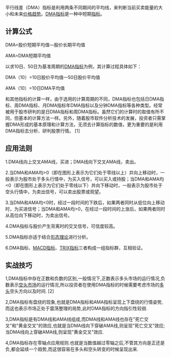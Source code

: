 平行线差（DMA）指标是利用两条不同期间的平均线，来判断当前买卖能量的大小和未来[价格](https://baike.baidu.com/item/%E4%BB%B7%E6%A0%BC/3385717?fromModule=lemma_inlink)[趋势](https://baike.baidu.com/item/%E8%B6%8B%E5%8A%BF/3695041?fromModule=lemma_inlink)。[DMA指标](https://baike.baidu.com/item/DMA%E6%8C%87%E6%A0%87/8307811?fromModule=lemma_inlink)是一种中短期[指标](https://baike.baidu.com/item/%E6%8C%87%E6%A0%87/10573711?fromModule=lemma_inlink)。

## 计算公式



DMA=股价短期平均值—股价长期平均值

AMA=DMA短期平均值

以求10日、50日为基准周期的[DMA指标](https://baike.baidu.com/item/DMA%E6%8C%87%E6%A0%87/8307811?fromModule=lemma_inlink)为例，其计算过程具体如下：

DMA（10）=10日股价平均值—50日股价平均值

AMA（10）=10日DMA平均值

和其他指标的计算一样，由于选用的计算周期的不同，DMA指标也包括日DMA指标、周DMA指标、月DMA指标年DMA指标以及分钟DMA指标等各种类型。经常被用于股市研判的是日DMA指标和周DMA指标。虽然它们的计算时的取值有所不同，但基本的计算方法一样。另外，随着股市软件分析技术的发展，投资者只需掌握DMA形成的基本原理和计算方法，无须去计算指标的数值，更为重要的是利用DMA指标去分析、研判股票行情。 [1] 

## 应用法则



1.DMA线向上交叉AMA线，买进；DMA线向下交叉AMA线，卖出。

2.当DMA和AMA均>0（即在图形上表示为它们处于零线以上）并向上移动时，一般表示为股市处于多头行情中，为买入信号，可以买入或持股；当DMA和AMA均<0（即在图形上表示为它们处于零线以下）并向下移动时，一般表示为股市处于空头行情中，为卖出信号，可以卖出股票或观望。

3.当DMA和AMA均<0时，经过一段时间的下跌后，如果两者同时从低位向上移动时，为买进信号；当DMA和AMA均>0，在经过一段时间的上涨后，如果两者同时从高位向下移动时，为卖出信号。

4.DMA指标与股价产生背离时的交叉信号，可信度较高。

5.DMA指标亦适于结合[形态理论](https://baike.baidu.com/item/%E5%BD%A2%E6%80%81%E7%90%86%E8%AE%BA?fromModule=lemma_inlink)进行分析。

6.DMA指标、[MACD指标](https://baike.baidu.com/item/MACD%E6%8C%87%E6%A0%87/6271283?fromModule=lemma_inlink)、[TRIX指标](https://baike.baidu.com/item/TRIX%E6%8C%87%E6%A0%87/8308583?fromModule=lemma_inlink)三者构成一组指标群，互相验证。

## 实战技巧



1,DMA指标中存在正数和负数的区别,一般情况下,正数表示多头市场的运行情况,负数表示[空头市场](https://baike.baidu.com/item/%E7%A9%BA%E5%A4%B4%E5%B8%82%E5%9C%BA/536692?fromModule=lemma_inlink)的运行情况,所以投资者在使用DMA指标的时候需要考虑市场的[多头](https://baike.baidu.com/item/%E5%A4%9A%E5%A4%B4/269693?fromModule=lemma_inlink)空头方向以及时间. [2] 

2,DMA指标有盘绕的现象,也就是DMA指标和AMA指标呈现上下盘绕的行情姿势,而这也表示市场正处于震荡整理的局势,此时DMA指标的方向指引性较弱.

3,DMA指标是有DMA线和AMA线组成,而DMA线和AMA线也存在"死亡交叉"和"黄金交叉"的效应,也就是当DMA线向下穿破AMA线,则呈现"死亡交叉"效应;当DMA线向上穿破AMA线,则呈现"黄金交叉"效应.

4,DMA指标存在零轴点应用规则.也就是当数值越过零轴之后,不管其方向是正还是负,都会延续一个趋势,而这很容易在多头和空头转变的时候呈现出来.
